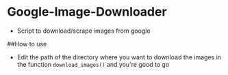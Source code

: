 # Google-Image-Downloader
- Script to download/scrape images from google

##How to use
- Edit the path of the directory where you want to download the images in the function `download_images()` and  you're good to go

